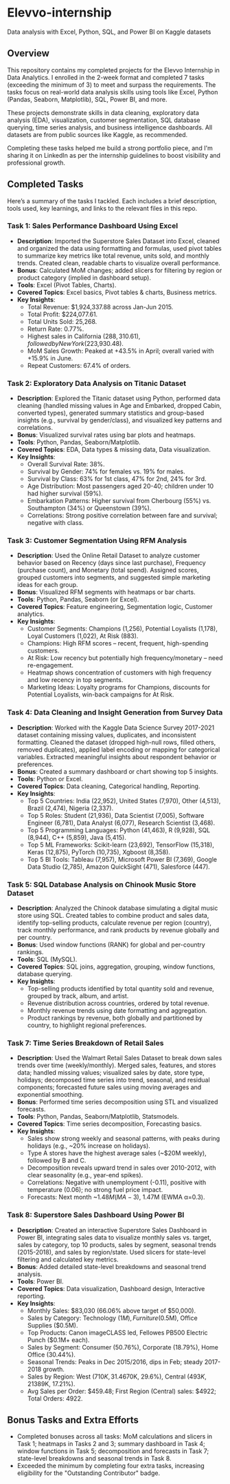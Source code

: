 # Elevvo-internship
Data analysis with Excel, Python, SQL, and Power BI on Kaggle datasets

## Overview
This repository contains my completed projects for the Elevvo Internship in Data Analytics. I enrolled in the 2-week format and completed 7 tasks (exceeding the minimum of 3) to meet and surpass the requirements. The tasks focus on real-world data analysis skills using tools like Excel, Python (Pandas, Seaborn, Matplotlib), SQL, Power BI, and more.

These projects demonstrate skills in data cleaning, exploratory data analysis (EDA), visualization, customer segmentation, SQL database querying, time series analysis, and business intelligence dashboards. All datasets are from public sources like Kaggle, as recommended.

Completing these tasks helped me build a strong portfolio piece, and I'm sharing it on LinkedIn as per the internship guidelines to boost visibility and professional growth.

## Completed Tasks
Here’s a summary of the tasks I tackled. Each includes a brief description, tools used, key learnings, and links to the relevant files in this repo.

### Task 1: Sales Performance Dashboard Using Excel
- **Description**: Imported the Superstore Sales Dataset into Excel, cleaned and organized the data using formatting and formulas, used pivot tables to summarize key metrics like total revenue, units sold, and monthly trends. Created clean, readable charts to visualize overall performance.
- **Bonus**: Calculated MoM changes; added slicers for filtering by region or product category (implied in dashboard setup).
- **Tools**: Excel (Pivot Tables, Charts).
- **Covered Topics**: Excel basics, Pivot tables & charts, Business metrics.
- **Key Insights**: 
  - Total Revenue: $1,924,337.88 across Jan-Jun 2015.
  - Total Profit: $224,077.61.
  - Total Units Sold: 25,268.
  - Return Rate: 0.77%.
  - Highest sales in California ($288,310.61), followed by New York ($223,930.48).
  - MoM Sales Growth: Peaked at +43.5% in April; overall varied with +15.9% in June.
  - Repeat Customers: 67.4% of orders.

### Task 2: Exploratory Data Analysis on Titanic Dataset
- **Description**: Explored the Titanic dataset using Python, performed data cleaning (handled missing values in Age and Embarked, dropped Cabin, converted types), generated summary statistics and group-based insights (e.g., survival by gender/class), and visualized key patterns and correlations.
- **Bonus**: Visualized survival rates using bar plots and heatmaps.
- **Tools**: Python, Pandas, Seaborn/Matplotlib.
- **Covered Topics**: EDA, Data types & missing data, Data visualization.
- **Key Insights**: 
  - Overall Survival Rate: 38%.
  - Survival by Gender: 74% for females vs. 19% for males.
  - Survival by Class: 63% for 1st class, 47% for 2nd, 24% for 3rd.
  - Age Distribution: Most passengers aged 20-40; children under 10 had higher survival (59%).
  - Embarkation Patterns: Higher survival from Cherbourg (55%) vs. Southampton (34%) or Queenstown (39%).
  - Correlations: Strong positive correlation between fare and survival; negative with class.

### Task 3: Customer Segmentation Using RFM Analysis
- **Description**: Used the Online Retail Dataset to analyze customer behavior based on Recency (days since last purchase), Frequency (purchase count), and Monetary (total spend). Assigned scores, grouped customers into segments, and suggested simple marketing ideas for each group.
- **Bonus**: Visualized RFM segments with heatmaps or bar charts.
- **Tools**: Python, Pandas, Seaborn (or Excel).
- **Covered Topics**: Feature engineering, Segmentation logic, Customer analytics.
- **Key Insights**: 
  - Customer Segments: Champions (1,256), Potential Loyalists (1,178), Loyal Customers (1,022), At Risk (883).
  - Champions: High RFM scores – recent, frequent, high-spending customers.
  - At Risk: Low recency but potentially high frequency/monetary – need re-engagement.
  - Heatmap shows concentration of customers with high frequency and low recency in top segments.
  - Marketing Ideas: Loyalty programs for Champions, discounts for Potential Loyalists, win-back campaigns for At Risk.

### Task 4: Data Cleaning and Insight Generation from Survey Data
- **Description**: Worked with the Kaggle Data Science Survey 2017-2021 dataset containing missing values, duplicates, and inconsistent formatting. Cleaned the dataset (dropped high-null rows, filled others, removed duplicates), applied label encoding or mapping for categorical variables. Extracted meaningful insights about respondent behavior or preferences.
- **Bonus**: Created a summary dashboard or chart showing top 5 insights.
- **Tools**: Python or Excel.
- **Covered Topics**: Data cleaning, Categorical handling, Reporting.
- **Key Insights**: 
  - Top 5 Countries: India (22,952), United States (7,970), Other (4,513), Brazil (2,474), Nigeria (2,337).
  - Top 5 Roles: Student (21,936), Data Scientist (7,005), Software Engineer (6,781), Data Analyst (6,077), Research Scientist (3,468).
  - Top 5 Programming Languages: Python (41,463), R (9,928), SQL (8,944), C++ (5,859), Java (5,415).
  - Top 5 ML Frameworks: Scikit-learn (23,692), TensorFlow (15,318), Keras (12,875), PyTorch (10,735), Xgboost (8,358).
  - Top 5 BI Tools: Tableau (7,957), Microsoft Power BI (7,369), Google Data Studio (2,785), Amazon QuickSight (471), Salesforce (447).

### Task 5: SQL Database Analysis on Chinook Music Store Dataset
- **Description**: Analyzed the Chinook database simulating a digital music store using SQL. Created tables to combine product and sales data, identify top-selling products, calculate revenue per region (country), track monthly performance, and rank products by revenue globally and per country.
- **Bonus**: Used window functions (RANK) for global and per-country rankings.
- **Tools**: SQL (MySQL).
- **Covered Topics**: SQL joins, aggregation, grouping, window functions, database querying.
- **Key Insights**: 
  - Top-selling products identified by total quantity sold and revenue, grouped by track, album, and artist.
  - Revenue distribution across countries, ordered by total revenue.
  - Monthly revenue trends using date formatting and aggregation.
  - Product rankings by revenue, both globally and partitioned by country, to highlight regional preferences.

### Task 7: Time Series Breakdown of Retail Sales
- **Description**: Used the Walmart Retail Sales Dataset to break down sales trends over time (weekly/monthly). Merged sales, features, and stores data; handled missing values; visualized sales by date, store type, holidays; decomposed time series into trend, seasonal, and residual components; forecasted future sales using moving averages and exponential smoothing.
- **Bonus**: Performed time series decomposition using STL and visualized forecasts.
- **Tools**: Python, Pandas, Seaborn/Matplotlib, Statsmodels.
- **Covered Topics**: Time series decomposition, Forecasting basics.
- **Key Insights**: 
  - Sales show strong weekly and seasonal patterns, with peaks during holidays (e.g., ~20% increase on holidays).
  - Type A stores have the highest average sales (~$20M weekly), followed by B and C.
  - Decomposition reveals upward trend in sales over 2010-2012, with clear seasonality (e.g., year-end spikes).
  - Correlations: Negative with unemployment (-0.11), positive with temperature (0.06); no strong fuel price impact.
  - Forecasts: Next month ~$1.48M (MA-3), ~$1.47M (EWMA α=0.3).

### Task 8: Superstore Sales Dashboard Using Power BI
- **Description**: Created an interactive Superstore Sales Dashboard in Power BI, integrating sales data to visualize monthly sales vs. target, sales by category, top 10 products, sales by segment, seasonal trends (2015-2018), and sales by region/state. Used slicers for state-level filtering and calculated key metrics.
- **Bonus**: Added detailed state-level breakdowns and seasonal trend analysis.
- **Tools**: Power BI.
- **Covered Topics**: Data visualization, Dashboard design, Interactive reporting.
- **Key Insights**: 
  - Monthly Sales: $83,030 (66.06% above target of $50,000).
  - Sales by Category: Technology ($1M), Furniture ($0.5M), Office Supplies ($0.5M).
  - Top Products: Canon imageCLASS led, Fellowes PB500 Electric Punch ($0.1M+ each).
  - Sales by Segment: Consumer (50.76%), Corporate (18.79%), Home Office (30.44%).
  - Seasonal Trends: Peaks in Dec 2015/2016, dips in Feb; steady 2017-2018 growth.
  - Sales by Region: West ($710K, 31.4%), East ($670K, 29.6%), Central ($493K, 21%), South ($389K, 17.21%).
  - Avg Sales per Order: $459.48; First Region (Central) sales: $4922; Total Orders: 4922.

## Bonus Tasks and Extra Efforts
- Completed bonuses across all tasks: MoM calculations and slicers in Task 1; heatmaps in Tasks 2 and 3; summary dashboard in Task 4; window functions in Task 5; decomposition and forecasts in Task 7; state-level breakdowns and seasonal trends in Task 8.
- Exceeded the minimum by completing four extra tasks, increasing eligibility for the "Outstanding Contributor" badge.
